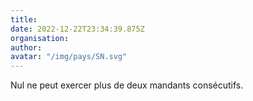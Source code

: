 ```yaml
---
title: 
date: 2022-12-22T23:34:39.875Z
organisation: 
author: 
avatar: "/img/pays/SN.svg"
---
```


Nul ne peut exercer plus de deux mandants consécutifs. 